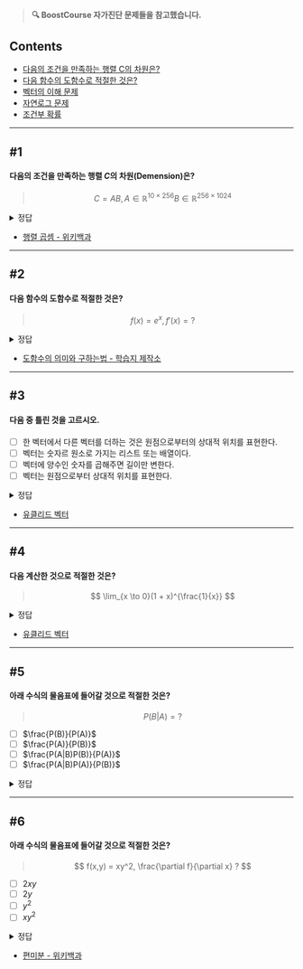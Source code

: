 > #### **🔍 BoostCourse 자가진단 문제들을 참고했습니다.**

## Contents
- [다음의 조건을 만족하는 행렬 C의 차원은?](https://github.com/dustin-kang/dataStudy/blob/main/DS/Math_warmup.md#1)
- [다음 함수의 도함수로 적절한 것은?](https://github.com/dustin-kang/dataStudy/blob/main/DS/Math_warmup.md#2)
- [벡터의 이해 문제](https://github.com/dustin-kang/dataStudy/blob/main/DS/Math_warmup.md#3)
- [자연로그 문제](https://github.com/dustin-kang/dataStudy/blob/main/DS/Math_warmup.md#4)
- [조건부 확률](https://github.com/dustin-kang/dataStudy/blob/main/DS/Math_warmup.md#5)
---
## #1
#### 다음의 조건을 만족하는 행렬 $C$의 차원(Demension)은?
> $$ C = AB, A \in \mathbb{R}^{10\times256} B \in \mathbb{R}^{256\times1024} $$

<details> <summary>정답</summary>
<strong>10 * 1024</strong>

10 * 256 차원의 행렬 A 와 256 * 1024 차원의 행렬의 곱은 10* 1024 입니다. 
</details>


- [행렬 곱셈 - 위키백과](https://ko.wikipedia.org/wiki/행렬_곱셈)


---

## #2
#### 다음 함수의 도함수로 적절한 것은?
> $$ f(x) = e^x, f'(x) = ? $$

<details> <summary>정답</summary>
<strong>e^x</strong>

도함수 : x에 대한 미분계수를 함수로 나타낸 것.
미분 : 도함수를 구하는 것
즉, 연속함수의 도함수를 구하는 것은 미분계수를 구하는 것과 같습니다. 
</details>


- [도함수의 의미와 구하는법 - 학습지 제작소](https://calcproject.tistory.com/743)


---

## #3
#### 다음 중 틀린 것을 고르시오.
- [ ] 한 벡터에서 다른 벡터를 더하는 것은 원점으로부터의 상대적 위치를 표현한다.
- [ ] 벡터는 숫자르 원소로 가지는 리스트 또는 배열이다.
- [ ] 벡터에 양수인 숫자를 곱해주면 길이만 변한다.
- [ ] 벡터는 원점으로부터 상대적 위치를 표현한다.

<details> <summary>정답</summary>
<strong>한 벡터에서 다른 벡터를 더하는 것은 원점으로부터의 상대적 위치를 표현한다.</strong>

  - 상대적 위치를 표현하는 것이 아니라 한 벡터로부터 상대적 위치 이동을 표현하는 것입니다.

</details>


- [유클리드 벡터](https://ko.wikipedia.org/wiki/유클리드_벡터)


---

## #4
#### 다음 계산한 것으로 적절한 것은?
> $$ \lim_{x \to 0}(1 + x)^{\frac{1}{x}} $$

<details> <summary>정답</summary>
<strong>e</strong>

  x가 1/n이라고 했을 때, n에 대한 함수로 바꾼다면 [자연로그의 밑](https://ko.wikipedia.org/wiki/자연로그의_밑)인 상수 e가 나옵니다.

</details>


- [유클리드 벡터](https://ko.wikipedia.org/wiki/유클리드_벡터)


---

## #5
#### 아래 수식의 물음표에 들어갈 것으로 적절한 것은?
> $$ P(B|A) = ?  $$

- [ ] $\frac{P(B)}{P(A)}$
- [ ] $\frac{P(A)}{P(B)}$
- [ ] $\frac{P(A|B)P(B)}{P(A)}$
- [ ] $\frac{P(A|B)P(A)}{P(B)}$

<details> <summary>정답</summary>
<strong>3번</strong>
 https://ko.wikipedia.org/wiki/조건부_확률

</details>


---

## #6
#### 아래 수식의 물음표에 들어갈 것으로 적절한 것은?
> $$ f(x,y) = xy^2, \frac{\partial f}{\partial x} ?  $$

- [ ] $2xy$
- [ ] $2y$
- [ ] $y^2$
- [ ] $xy^2$

<details> <summary>정답</summary>
<strong>3번</strong>
- 위 partical f/partical x는 x 이외의 변수를 제외하 나머지 변수를 상수로 간주하고 미분하는 것을 말합니다.
- 즉, x를 미분하면 1이므로 y^2만 남게되어 y^2가 되는 것 입니다.

</details>

- [편미분 - 위키백과](https://ko.wikipedia.org/wiki/편미분)

